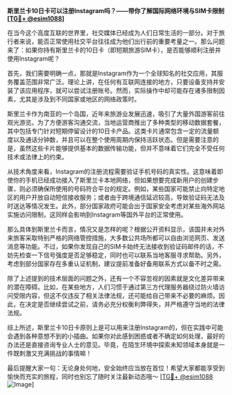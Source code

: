 **斯里兰卡10日卡可以注册Instagram吗？——带你了解国际网络环境与SIM卡限制[[TG💪+ @esim1088](https://t.me/s/esim1088)]**

在当今这个高度互联的世界里，社交媒体已经成为人们日常生活的一部分。对于旅行者来说，能否正常使用社交平台往往成为他们出行前的重要考量之一。那么问题来了：如果你持有斯里兰卡的10日卡（即短期旅游SIM卡），是否能够顺利注册并使用Instagram呢？

首先，我们需要明确一点，那就是Instagram作为一个全球知名的社交应用，其服务覆盖范围非常广泛。理论上讲，在任何有互联网连接的地方，只要设备支持并安装了该应用程序，就可以尝试注册账号。然而，实际操作中却可能存在诸多限制因素，尤其是涉及到不同国家或地区的网络政策时。

斯里兰卡作为南亚的一个岛国，近年来旅游业发展迅速，吸引了大量外国游客前往观光游览。为了方便游客沟通交流，当地运营商推出了多种类型的移动数据套餐，其中包括专门针对短期停留设计的10日卡产品。这类卡片通常包含一定的流量额度以及通话分钟数，并且可以在整个使用周期内保持活跃状态。但是需要注意的是，虽然这些卡片能够提供基本的数据传输功能，但并不意味着它们完全不受任何技术或法律上的约束。

从技术角度来看，Instagram的注册流程需要验证手机号码的真实性。这意味着即使你的手机已经成功接入了斯里兰卡本地网络，但如果想要完成新用户的创建步骤，则必须确保所使用的号码符合平台的规定。例如，某些国家可能禁止向特定地区的用户开放自动短信接收服务；或者由于跨境通信延迟较高，导致验证码无法及时送达等情况发生。此外，部分国家政府可能会出于国家安全考虑对某些海外网站实施访问限制，这同样会影响到Instagram等国外平台的正常使用。

那么具体到斯里兰卡而言，情况又是怎样的呢？根据公开资料显示，该国并未对外来旅客采取特别严格的网络管控措施，大多数公共场所都可以自由浏览网页、发送消息等功能。不过，如果你发现自己的SIM卡始终无法接收到验证码邮件的话，不妨先检查一下信号强度是否足够稳定，同时也可以联系当地客服寻求帮助。另外，考虑到部分国家存在多重认证机制，建议提前准备好备用联系方式以备不时之需。

除了上述提到的技术层面的问题之外，还有一个不容忽视的因素就是文化差异带来的潜在障碍。比如，在某些地方，人们习惯于通过第三方代理服务器绕过防火墙访问受限内容，但这不仅违反了相关法律法规，还可能给自己带来不必要的麻烦。因此，在决定是否继续尝试之前，请务必充分权衡利弊得失，并严格遵守当地的法律法规。

综上所述，斯里兰卡10日卡原则上是可以用来注册Instagram的，但在实践中可能会遇到各种意想不到的小插曲。如果你对此感到困惑或者不确定如何处理，最好的办法还是直接咨询专业人士的意见。毕竟，在陌生环境中探索未知领域本身就是一件既刺激又充满挑战的事情嘛！

最后提醒大家一句：无论身处何地，安全始终应当放在首位！希望大家都能享受到愉快而充实的旅程，同时也别忘了随时关注最新动态哦～ [[TG💪+ @esim1088](https://t.me/s/esim1088) ![Image](https://i.postimg.cc/4NQfJmqS/Snipaste-2025-05-13-00-14-12.png)]